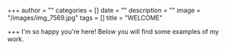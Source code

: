 +++
author = ""
categories = []
date = ""
description = ""
image = "/images/img_7569.jpg"
tags = []
title = "WELCOME"

+++
I'm so happy you're here!  Below you will find some examples of my work.